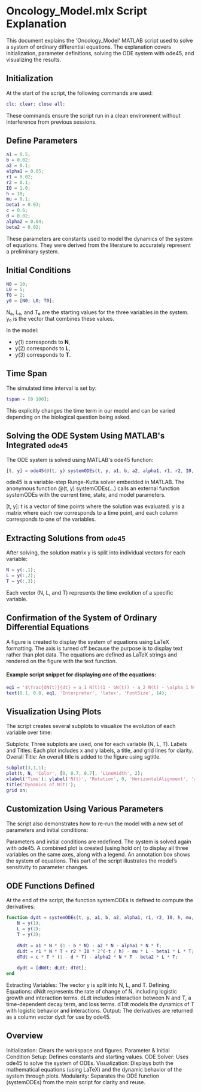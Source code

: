 # Oncology_Model.mlx Script Explanation

This document explains the 'Oncology_Model' MATLAB script used to solve a system of ordinary differential equations. The explanation covers initialization, parameter definitions, solving the ODE system with ode45, and visualizing the results.

## Initialization

At the start of the script, the following commands are used:

```matlab
clc; clear; close all;
```

These commands ensure the script run in a clean environment without interference from previous sessions.

## Define Parameters

```matlab
a1 = 0.5;  
b = 0.02;  
a2 = 0.1;  
alpha1 = 0.05; 
r1 = 0.02; 
r2 = 0.1;  
I0 = 1.0;  
h = 10;    
mu = 0.1;  
beta1 = 0.03; 
c = 0.6;   
d = 0.02;  
alpha2 = 0.04; 
beta2 = 0.02;
```

These parameters are constants used to model the dynamics of the system of equations. They were derived from the literature to accurately represent a preliminary system.

## Initial Conditions 

```matlab
N0 = 10;
L0 = 5;
T0 = 2;
y0 = [N0; L0; T0];
```

N₀, L₀, and T₀ are the starting values for the three variables in the system.  
y₀ is the vector that combines these values. 

In the model:  
- y(1) corresponds to **N**,  
- y(2) corresponds to **L**,  
- y(3) corresponds to **T**.  

## Time Span

The simulated time interval is set by:

```matlab
tspan = [0 100];
```

This explicitly changes the time term in our model and can be varied depending on the biological question being asked.

## Solving the ODE System Using MATLAB's Integrated `ode45`

The ODE system is solved using MATLAB's ode45 function:

```matlab
[t, y] = ode45(@(t, y) systemODEs(t, y, a1, b, a2, alpha1, r1, r2, I0, h, mu, beta1, c, d, alpha2, beta2), tspan, y0);
```
ode45 is a variable-step Runge-Kutta solver embedded in MATLAB.
The anonymous function @(t, y) systemODEs(...) calls an external function systemODEs with the current time, state, and model parameters.

[t, y]:
t is a vector of time points where the solution was evaluated.
y is a matrix where each row corresponds to a time point, and each column corresponds to one of the variables.

## Extracting Solutions from `ode45`
After solving, the solution matrix y is split into individual vectors for each variable:

```matlab
N = y(:,1);
L = y(:,2);
T = y(:,3);
```

Each vector (N, L, and T) represents the time evolution of a specific variable.

## Confirmation of the System of Ordinary Differential Equations 
A figure is created to display the system of equations using LaTeX formatting. The axis is turned off because the purpose is to display text rather than plot data. The equations are defined as LaTeX strings and rendered on the figure with the text function.

#### Example script snippet for displaying one of the equations:

```matlab
eq1 = '$\frac{dN(t)}{dt} = a_1 N(t)(1 - bN(t)) - a_2 N(t) - \alpha_1 N(t) T(t)$';
text(0.1, 0.8, eq1, 'Interpreter', 'latex', 'FontSize', 14);
```
## Visualization Using Plots
The script creates several subplots to visualize the evolution of each variable over time:

Subplots: Three subplots are used, one for each variable (N, L, T).
Labels and Titles: Each plot includes x and y labels, a title, and grid lines for clarity.
Overall Title: An overall title is added to the figure using sgtitle.

```matlab
subplot(3,1,1);
plot(t, N, 'Color', [0, 0.7, 0.7], 'LineWidth', 2); 
xlabel('Time'); ylabel('N(t)', 'Rotation', 0, 'HorizontalAlignment', 'right');
title('Dynamics of N(t)');
grid on;
```
## Customization Using Various Parameters
The script also demonstrates how to re-run the model with a new set of parameters and initial conditions:

Parameters and initial conditions are redefined.
The system is solved again with ode45.
A combined plot is created (using hold on) to display all three variables on the same axes, along with a legend.
An annotation box shows the system of equations.
This part of the script illustrates the model’s sensitivity to parameter changes.

## ODE Functions Defined 
At the end of the script, the function systemODEs is defined to compute the derivatives:

```matlab
function dydt = systemODEs(t, y, a1, b, a2, alpha1, r1, r2, I0, h, mu, beta1, c, d, alpha2, beta2)
    N = y(1);
    L = y(2);
    T = y(3);
    
    dNdt = a1 * N * (1 - b * N) - a2 * N - alpha1 * N * T;
    dLdt = r1 * N * T + r2 * I0 * 2^(-t / h) - mu * L - beta1 * L * T;
    dTdt = c * T * (1 - d * T) - alpha2 * N * T - beta2 * L * T;
    
    dydt = [dNdt; dLdt; dTdt];
end
```
Extracting Variables: The vector y is split into N, L, and T.
Defining Equations:
dNdt represents the rate of change of N, including logistic growth and interaction terms.
dLdt includes interaction between N and T, a time-dependent decay term, and loss terms.
dTdt models the dynamics of T with logistic behavior and interactions.
Output: The derivatives are returned as a column vector dydt for use by ode45.

## Overview
Initialization: Clears the workspace and figures.
Parameter & Initial Condition Setup: Defines constants and starting values.
ODE Solver: Uses ode45 to solve the system of ODEs.
Visualization: Displays both the mathematical equations (using LaTeX) and the dynamic behavior of the system through plots.
Modularity: Separates the ODE function (systemODEs) from the main script for clarity and reuse.


